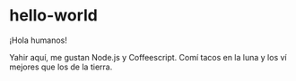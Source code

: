 # hello-world

¡Hola humanos!

Yahir aquí, me gustan Node.js y Coffeescript.
Comí tacos en la luna y los ví mejores que los de la tierra.
